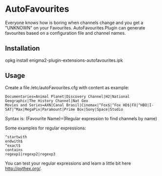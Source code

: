 # AutoFavourites
Everyone knows how is boring when channels change and you get a "UNKNOWN" on your Favourites. AutoFavourites Plugin can generate favourites based on a configuration file and channel names.

Installation
------------
opkg install enigma2-plugin-extensions-autofavourites.ipk

Usage
------------
Create a file /etc/autoFavourites.cfg with content as example:
```
Documentaries=Animal Planet|Discovery Channel|H2|National Geographic|The History Channel|Nat Geo
Movies and Series=AXN|Canal Brasil|Cinemax|^Fox$|^Fox HD$|FX|^HBO|I-SAT|^Max|MegaPix|Paramount|Prime Box|Sony|Space|Studio
```

Syntax is:
(Favourite Name)=(Regular expression to find channels by name)

Some examples for regular expressions:
```
^startwith
endwith$
^exact$
contains
regexp1|regexp2|regexp3
```

You can test your regular expressions and learn a little bit here http://pythex.org/.
